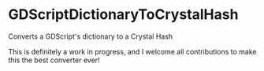 # GDScriptDictionaryToCrystalHash
Converts a GDScript's dictionary to a Crystal Hash


This is definitely a work in progress, and I welcome all contributions to make this the best converter ever!

